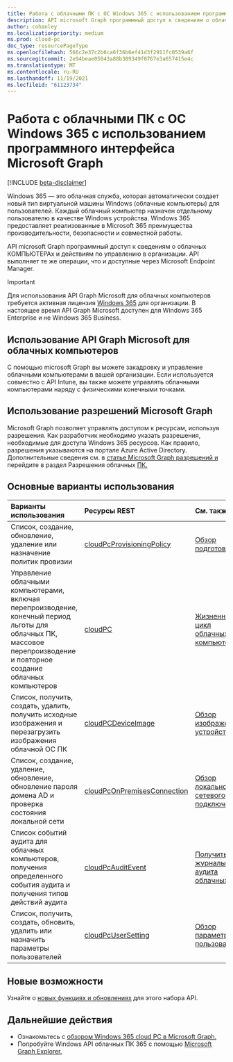 ```yaml
---
title: Работа с облачными ПК с ОС Windows 365 с использованием программного интерфейса Microsoft Graph
description: API microsoft Graph программный доступ к сведениям о облачных КОМПЬЮТЕРАх и действиям по управлению в организации.
author: cohanley
ms.localizationpriority: medium
ms.prod: cloud-pc
doc_type: resourcePageType
ms.openlocfilehash: 566c2e37c2b6ca6f36b6ef41d3f2911fc0539a6f
ms.sourcegitcommit: 2e94beae05043a88b389349f0767e3a657415e4c
ms.translationtype: MT
ms.contentlocale: ru-RU
ms.lasthandoff: 11/19/2021
ms.locfileid: "61123734"
---
```

# <a name="working-with-windows-365-cloud-pcs-using-the-microsoft-graph-api"></a>Работа с облачными ПК с ОС Windows 365 с использованием программного интерфейса Microsoft Graph

[!INCLUDE [beta-disclaimer](../../includes/beta-disclaimer.md)]

Windows 365 — это облачная служба, которая автоматически создает новый тип виртуальной машины Windows (облачные компьютеры) для пользователей. Каждый облачный компьютер назначен отдельному пользователю в качестве Windows устройства. Windows 365 предоставляет реализованные в Microsoft 365 преимущества производительности, безопасности и совместной работы.

API microsoft Graph программный доступ к сведениям о облачных КОМПЬЮТЕРАх и действиям по управлению в организации. API выполняет те же операции, что и доступные через Microsoft Endpoint Manager. 

> [!IMPORTANT]
> Для использования API Graph Microsoft для облачных компьютеров требуется активная лицензия [Windows 365](https://www.microsoft.com/windows-365) для организации. В настоящее время API Graph Microsoft доступен для Windows 365 Enterprise и не Windows 365 Business. 

## <a name="using-the-microsoft-graph-api-for-cloud-pcs"></a>Использование API Graph Microsoft для облачных компьютеров

С помощью microsoft Graph вы можете закадровку и управление облачными компьютерами в вашей организации. Если используется совместно с API Intune, вы также можете управлять облачными компьютерами наряду с физическими конечными точками. 

## <a name="using-microsoft-graph-permissions"></a>Использование разрешений Microsoft Graph

Microsoft Graph позволяет управлять доступом к ресурсам, используя разрешения. Как разработчик необходимо указать разрешения, необходимые для доступа Windows 365 ресурсов. Как правило, разрешения указываются на портале Azure Active Directory. Дополнительные сведения см. в [статье Microsoft Graph разрешений и](/graph/permissions-reference) перейдите в раздел Разрешения облачных [ПК.](/graph/permissions-reference#cloud-pc-permissions) 

## <a name="common-use-cases"></a>Основные варианты использования

|Варианты использования|Ресурсы REST|См. также|
|:---|:---|:---|
|Список, создание, обновление, удаление или назначение политик провизии|[cloudPcProvisioningPolicy](../resources/cloudpcprovisioningpolicy.md)|[Обзор подготовка](/windows-365/enterprise/provisioning)|
|Управление облачными компьютерами, включая перепроизводение, конечный период льготы для облачных ПК, массовое перепроизводение и повторное создание облачных компьютеров|[cloudPC](../resources/cloudpc.md)|[Жизненный цикл облачных компьютеров](/windows-365/enterprise/lifecycle)|
|Список, получить, создать, удалить, получить исходные изображения и перезагрузить изображения облачной ОС ПК|[cloudPCDeviceImage](../resources/cloudpcdeviceimage.md)|[Обзор изображений устройств](/windows-365/enterprise/device-images)|
|Список, создание, удаление, обновление, обновление пароля домена AD и проверка состояния локальной сети|[cloudPcOnPremisesConnection](../resources/cloudpconpremisesconnection.md)|[Обзор локального сетевого подключения](/windows-365/enterprise/on-premises-network-connections)|
|Список событий аудита для облачных компьютеров, получения определенного события аудита и получения типов действий аудита|[cloudPcAuditEvent](../resources/cloudpcauditevent.md)|[Получить журналы аудита облачных ПК](/windows-365/enterprise/get-cloud-pc-audit-logs-using-powershell)|
|Список, получить, создать, обновить, удалить или назначить параметры пользователей|[cloudPcUserSetting](../resources/cloudpcusersetting.md)|[Обзор параметров пользователей](../resources/cloudpcusersetting.md)|

## <a name="whats-new"></a>Новые возможности

Узнайте о [новых функциях и обновлениях](/graph/whats-new-overview) для этого набора API.

## <a name="next-steps"></a>Дальнейшие действия
- Ознакомьтесь с [обзором Windows 365 cloud PC в Microsoft Graph.](/graph/cloudpc-concept-overview)
- Попробуйте Windows API облачных ПК 365 с помощью [Microsoft Graph Explorer.](https://developer.microsoft.com/graph/graph-explorer)